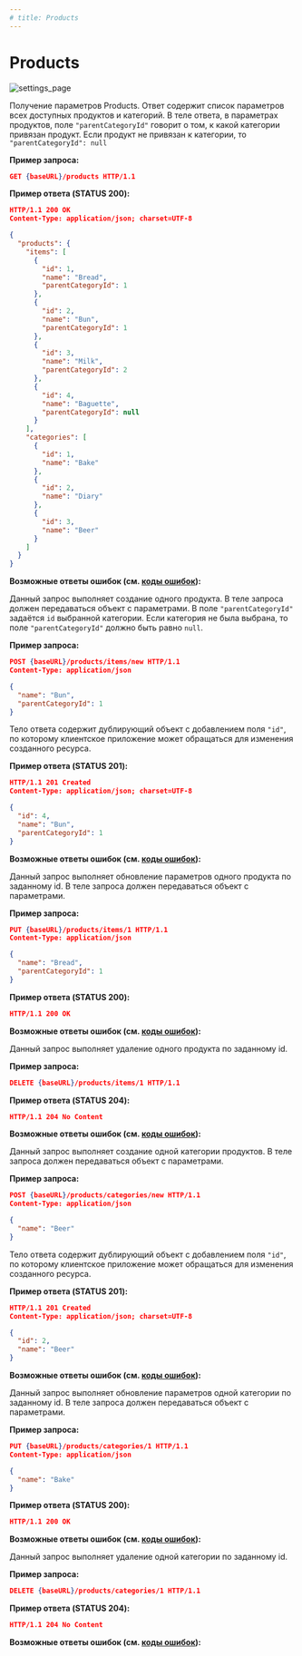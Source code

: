 ```yaml
---
# title: Products
---
```

# Products

![settings_page](/images/settings_page/products.png)

<req method="get" path="/products" isArrow>

Получение параметров Products. Ответ содержит список параметров всех доступных продуктов и категорий. В теле ответа, в параметрах продуктов, поле `"parentCategoryId"` говорит о том, к какой категории привязан продукт. Если продукт не привязан к категории, то `"parentCategoryId": null`

**Пример запроса:**

```json
GET {baseURL}/products HTTP/1.1
```

**Пример ответа (STATUS 200):**

```json
HTTP/1.1 200 OK
Content-Type: application/json; charset=UTF-8

{
  "products": {
    "items": [
      {
        "id": 1,
        "name": "Bread",
        "parentCategoryId": 1
      },
      {
        "id": 2,
        "name": "Bun",
        "parentCategoryId": 1
      },
      {
        "id": 3,
        "name": "Milk",
        "parentCategoryId": 2
      },
      {
        "id": 4,
        "name": "Baguette",
        "parentCategoryId": null
      }
    ],
    "categories": [
      {
        "id": 1,
        "name": "Bake"
      },
      {
        "id": 2,
        "name": "Diary"
      },
      {
        "id": 3,
        "name": "Beer"
      }
    ]
  }
}
```

**Возможные ответы ошибок (см. [коды ошибок](/api/v1/errors.html)):**

</req>

<!-- ********************************************************************************************** -->
<req method="post" path="/products/items/new" isArrow>

Данный запрос выполняет создание одного продукта.
В теле запроса должен передаваться объект с параметрами. В поле `"parentCategoryId"` задаётся `id` выбранной категории. Если категория не была выбрана, то поле `"parentCategoryId"` должно быть равно `null`.

**Пример запроса:**

```json
POST {baseURL}/products/items/new HTTP/1.1
Content-Type: application/json

{
  "name": "Bun",
  "parentCategoryId": 1
}
```

Тело ответа содержит дублирующий объект с добавлением поля `"id"`, по которому клиентское приложение может обращаться для изменения созданного ресурса.

**Пример ответа (STATUS 201):**

```json
HTTP/1.1 201 Created
Content-Type: application/json; charset=UTF-8

{
  "id": 4,
  "name": "Bun",
  "parentCategoryId": 1
}
```

**Возможные ответы ошибок (см. [коды ошибок](/api/v1/errors.html)):**

</req>

<!-- ********************************************************************************************** -->
<req method="put" path="/products/items/{id}" isArrow>

Данный запрос выполняет обновление параметров одного продукта по заданному id.
В теле запроса должен передаваться объект с параметрами.

**Пример запроса:**

```json
PUT {baseURL}/products/items/1 HTTP/1.1
Content-Type: application/json

{
  "name": "Bread",
  "parentCategoryId": 1
}
```

**Пример ответа (STATUS 200):**

```json
HTTP/1.1 200 OK
```

**Возможные ответы ошибок (см. [коды ошибок](/api/v1/errors.html)):**

</req>

<!-- ********************************************************************************************** -->
<req method="delete" path="/products/items/{id}" isArrow>

Данный запрос выполняет удаление одного продукта по заданному id.

**Пример запроса:**

```json
DELETE {baseURL}/products/items/1 HTTP/1.1
```

**Пример ответа (STATUS 204):**

```json
HTTP/1.1 204 No Content
```

**Возможные ответы ошибок (см. [коды ошибок](/api/v1/errors.html)):**

</req>

<!-- ********************************************************************************************** -->
<req method="post" path="/products/categories/new" isArrow>

Данный запрос выполняет создание одной категории продуктов.
В теле запроса должен передаваться объект с параметрами.

**Пример запроса:**

```json
POST {baseURL}/products/categories/new HTTP/1.1
Content-Type: application/json

{
  "name": "Beer"
}
```

Тело ответа содержит дублирующий объект с добавлением поля `"id"`, по которому клиентское приложение может обращаться для изменения созданного ресурса.

**Пример ответа (STATUS 201):**

```json
HTTP/1.1 201 Created
Content-Type: application/json; charset=UTF-8

{
  "id": 2,
  "name": "Beer"
}
```

**Возможные ответы ошибок (см. [коды ошибок](/api/v1/errors.html)):**

</req>

<!-- ********************************************************************************************** -->
<req method="put" path="/products/categories/{id}" isArrow>

Данный запрос выполняет обновление параметров одной категории по заданному id.
В теле запроса должен передаваться объект с параметрами.

**Пример запроса:**

```json
PUT {baseURL}/products/categories/1 HTTP/1.1
Content-Type: application/json

{
  "name": "Bake"
}
```

**Пример ответа (STATUS 200):**

```json
HTTP/1.1 200 OK
```

**Возможные ответы ошибок (см. [коды ошибок](/api/v1/errors.html)):**

</req>

<!-- ********************************************************************************************** -->
<req method="delete" path="/products/categories/{id}" isArrow>

Данный запрос выполняет удаление одной категории по заданному id.

**Пример запроса:**

```json
DELETE {baseURL}/products/categories/1 HTTP/1.1
```

**Пример ответа (STATUS 204):**

```json
HTTP/1.1 204 No Content
```

**Возможные ответы ошибок (см. [коды ошибок](/api/v1/errors.html)):**

</req>